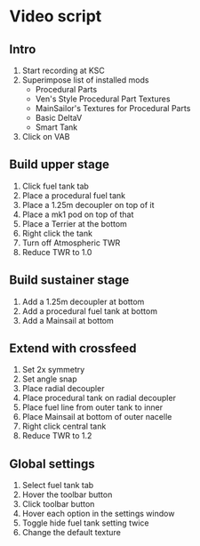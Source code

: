 # Video script

## Intro

1. Start recording at KSC
2. Superimpose list of installed mods
   - Procedural Parts
   - Ven's Style Procedural Part Textures
   - MainSailor's Textures for Procedural Parts
   - Basic DeltaV
   - Smart Tank
3. Click on VAB

## Build upper stage

1. Click fuel tank tab
2. Place a procedural fuel tank
3. Place a 1.25m decoupler on top of it
4. Place a mk1 pod on top of that
5. Place a Terrier at the bottom
6. Right click the tank
7. Turn off Atmospheric TWR
8. Reduce TWR to 1.0

## Build sustainer stage

1. Add a 1.25m decoupler at bottom
2. Add a procedural fuel tank at bottom
3. Add a Mainsail at bottom

## Extend with crossfeed

1. Set 2x symmetry
2. Set angle snap
3. Place radial decoupler
4. Place procedural tank on radial decoupler
5. Place fuel line from outer tank to inner
6. Place Mainsail at bottom of outer nacelle
7. Right click central tank
8. Reduce TWR to 1.2

## Global settings

1. Select fuel tank tab
2. Hover the toolbar button
3. Click toolbar button
4. Hover each option in the settings window
5. Toggle hide fuel tank setting twice
6. Change the default texture
